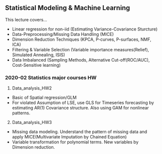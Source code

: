 ## Statistical Modeling & Machine Learning

This lecture covers...

- Linear regression for non-iid (Estimating Variance-Covariance Sturcture)
- Data-Preprocessing/Missing Data Handling (MICE)
- Dimension Reduction Techniques (KPCA, P-curves, P-surfaces, NMF, ICA)
- Filtering & Variable Selection (Variable importance measures(Relief), Simulated Annealing, ISIS)
- Data Imbalanced (Sampling Methods, Alternative Cut-off(ROC/AUC), Cost-Sensitive learning)

### 2020-02 Statistics major courses HW

1) Data_analysis_HW2

- Basic of Spatial regression/GLM
- For violated Assumption of LSE, use GLS for Timeseries forecasting by estimating AR(1) Covariance structure. Also using GAM for nonlinear patterns.

2) Data_analysis_HW3

- Missing data modeling. Understand the pattern of missing data and apply MICE(Multivariate Imputation by Chained Equation)
- Variable transformation for polynomial terms. New variables by Dimension reduction.